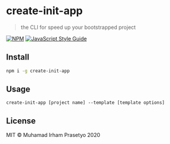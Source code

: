 # create-init-app

> the CLI for speed up your bootstrapped project

[![NPM](https://img.shields.io/npm/v/create-init-app)](https://www.npmjs.com/package/create-init-app) [![JavaScript Style Guide](https://img.shields.io/badge/code_style-standard-brightgreen.svg)](https://standardjs.com)

## Install

```bash
npm i -g create-init-app
```

## Usage

```
create-init-app [project name] --template [template options]
```

## License

MIT © Muhamad Irham Prasetyo 2020
